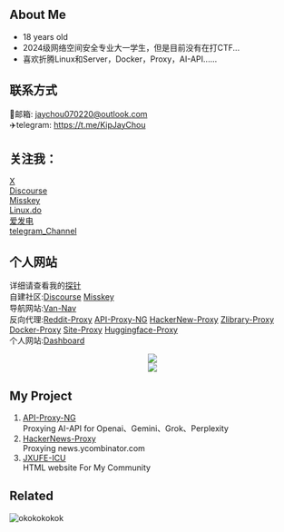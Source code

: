 ## About Me
* 18 years old
* 2024级网络空间安全专业大一学生，但是目前没有在打CTF...    
* 喜欢折腾Linux和Server，Docker，Proxy，AI-API......     
## 联系方式       
📮邮箱: jaychou070220@outlook.com     
✈️telegram: https://t.me/KipJayChou    
 
## 关注我：
[X](https://x.com/kipjay_chou)     
[Discourse](https://jxufe.icu/u/jay/summary)      
[Misskey](https://misskey.jxufe.icu/@jay)      
[Linux.do](https://linux.do/u/user695/summary)      
[爱发电](https://www.youtube.com/watch?v=dQw4w9WgXcQ)      
[telegram_Channel](https://t.me/+11aVZOyAbT1mMTVl)      

## 个人网站    
   详细请查看我的[探针](https://status.jxufe.icu/status/jxufe-icu)    
   自建社区:[Discourse](https://jxufe.icu) [Misskey](https://misskey.jxufe.icu)    
   导航网站:[Van-Nav](https://nav.jxufe.icu/)    
   反向代理:[Reddit-Proxy](https://reddit-proxy.jxufe.icu) [API-Proxy-NG](https://api-proxy-jxufe.deno.dev) [HackerNew-Proxy](https://hackernews-proxy.deno.dev/login) [Zlibrary-Proxy](https://zbooks.jxufe.icu/) [Docker-Proxy](https://docker-proxy.jxufe.icu) [Site-Proxy](https://siteproxy.jxufe.icu/) [Huggingface-Proxy](https://hf-proxy.jxufe.icu/)    
   个人网站:[Dashboard](https://jxufe.deno.dev/)    

<div align="center">
  <img  src="https://github-readme-stats.vercel.app/api?username=KipJayChou&show_icons=true" />
</div>

<div align="center">
    <img  src="https://github-readme-stats.vercel.app/api/top-langs/?username=KipJayChou&layout=compact" />
</div>

## My Project    
1. [API-Proxy-NG](https://github.com/KipJayChou/api-proxy-ng)    
   Proxying AI-API for Openai、Gemini、Grok、Perplexity
2. [HackerNews-Proxy](https://github.com/KipJayChou/hackernews-proxy)    
   Proxying news.ycombinator.com    
3. [JXUFE-ICU](https://github.com/KipJayChou/jxufe-icu)    
   HTML website For My Community    
## Related

![okokokokok](https://github.com/user-attachments/assets/969cc79e-0bc0-4ef4-a2b8-ff95049b6fa8)


